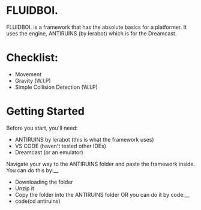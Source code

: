 # FLUIDBOI.
FLUIDBOI. is a framework that has the absolute basics for a platformer. It uses the engine, ANTIRUINS (by lerabot) which is for the Dreamcast.

# Checklist:
- Movement
- Gravity (W.I.P)
- Simple Collision Detection (W.I.P)

# Getting Started
Before you start, you'll need:
- ANTIRUINS by lerabot (this is what the framework uses)
- VS CODE (haven't tested other IDEs)
- Dreamcast (or an emulator)

Navigate your way to the ANTIRUINS folder and paste the framework inside.
You can do this by:__
- Downloading the folder
- Unzip it
- Copy the folder into the ANTIRUINS folder
OR you can do it by code:__
- code(cd antiruins)
